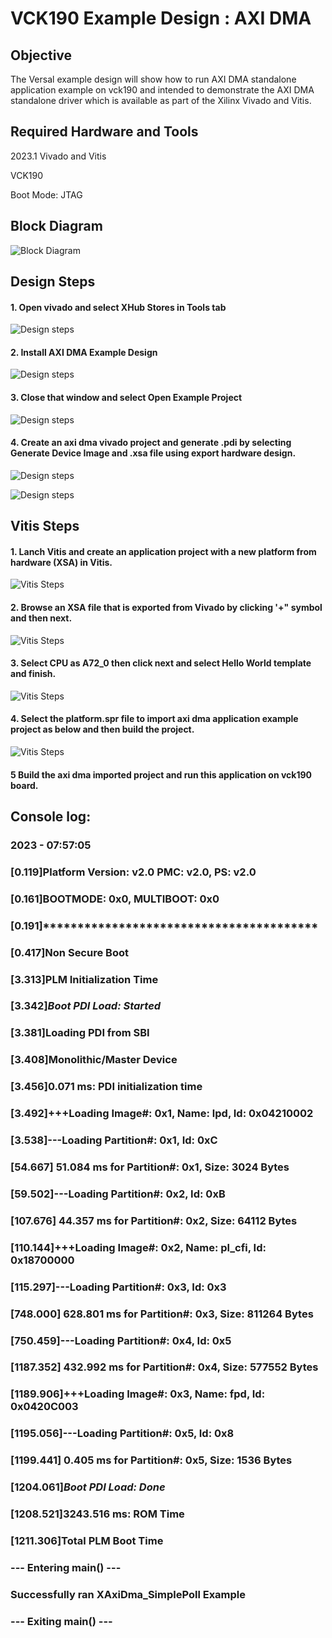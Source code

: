 # VCK190 Example Design : AXI DMA
## Objective
The Versal example design will show how to run AXI DMA standalone application example on vck190 and intended to demonstrate the AXI DMA standalone driver which is available as part of the Xilinx Vivado and Vitis.
## Required Hardware and Tools
2023.1 Vivado and Vitis

VCK190 

Boot Mode: JTAG
## Block Diagram

![Block Diagram](./Icons/Block_Diagram.JPG)

## Design Steps

#### 1. Open vivado and select XHub Stores in Tools tab

![Design steps](./Icons/XHub.JPG)

#### 2. Install AXI DMA Example Design

![Design steps](./Icons/Template.JPG)

#### 3. Close that window and select Open Example Project

![Design steps](./Icons/Open_Example.JPG)

#### 4. Create an axi dma vivado project and generate .pdi by selecting Generate Device Image and .xsa file using export hardware design.

![Design steps](./Icons/GDI.JPG)

![Design steps](./Icons/Export.JPG)


## Vitis Steps

#### 1. Lanch Vitis and create an application project with a new platform from hardware (XSA) in Vitis.

![Vitis Steps](./Icons/Vitis_new_proj.JPG)

#### 2. Browse an XSA file that is exported from Vivado by clicking '+" symbol and then next. 

![Vitis Steps](./Icons/XSA.JPG)

#### 3. Select CPU as A72_0 then click next and select Hello World template and finish.

![Vitis Steps](./Icons/Software_Details.JPG)

#### 4. Select the platform.spr file to import axi dma application example project as below and then build the project.

![Vitis Steps](./Icons/Application.JPG)

#### 5 Build the axi dma imported project and run this application on vck190 board.

## Console log:

### 2023  -  07:57:05
### [0.119]Platform Version: v2.0 PMC: v2.0, PS: v2.0
### [0.161]BOOTMODE: 0x0, MULTIBOOT: 0x0
### [0.191]****************************************
### [0.417]Non Secure Boot
### [3.313]PLM Initialization Time 
### [3.342]***********Boot PDI Load: Started***********
### [3.381]Loading PDI from SBI
### [3.408]Monolithic/Master Device
### [3.456]0.071 ms: PDI initialization time
### [3.492]+++Loading Image#: 0x1, Name: lpd, Id: 0x04210002
### [3.538]---Loading Partition#: 0x1, Id: 0xC
### [54.667] 51.084 ms for Partition#: 0x1, Size: 3024 Bytes
### [59.502]---Loading Partition#: 0x2, Id: 0xB
### [107.676] 44.357 ms for Partition#: 0x2, Size: 64112 Bytes
### [110.144]+++Loading Image#: 0x2, Name: pl_cfi, Id: 0x18700000
### [115.297]---Loading Partition#: 0x3, Id: 0x3
### [748.000] 628.801 ms for Partition#: 0x3, Size: 811264 Bytes
### [750.459]---Loading Partition#: 0x4, Id: 0x5
### [1187.352] 432.992 ms for Partition#: 0x4, Size: 577552 Bytes
### [1189.906]+++Loading Image#: 0x3, Name: fpd, Id: 0x0420C003
### [1195.056]---Loading Partition#: 0x5, Id: 0x8
### [1199.441] 0.405 ms for Partition#: 0x5, Size: 1536 Bytes
### [1204.061]***********Boot PDI Load: Done***********
### [1208.521]3243.516 ms: ROM Time
### [1211.306]Total PLM Boot Time 

### --- Entering main() --- 
### Successfully ran XAxiDma_SimplePoll Example
### --- Exiting main() --- 



